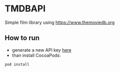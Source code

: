 #  TMDBAPI

Simple film library using https://www.themoviedb.org

## How to run
* generate a new API key [here](https://developers.themoviedb.org/3/getting-started/introduction)
*  than install CocoaPods:
```bash
pod install
```


